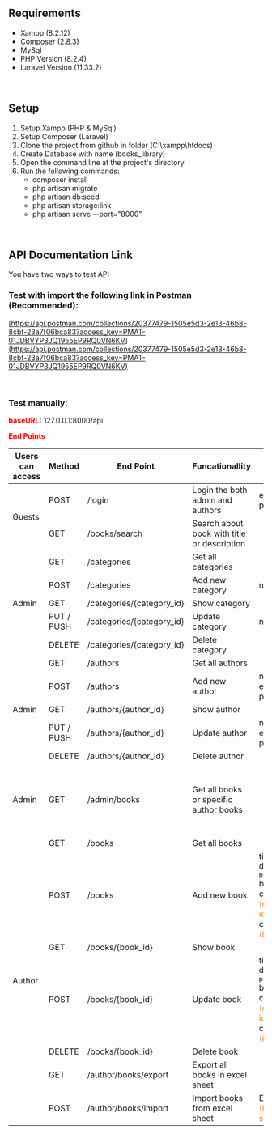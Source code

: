 ## Requirements

- Xampp (8.2.12)
- Composer (2.8.3)
- MySql
- PHP Version (8.2.4)
- Laravel Version (11.33.2)

<br>

## Setup

<ol>
    <li>Setup Xampp (PHP & MySql)</li>
    <li>Setup Composer (Laravel)</li>
    <li>Clone the project from github in folder (C:\xampp\htdocs)</li>
    <li>Create Database with name (books_library)</li>
    <li>Open the command line at the project's directory</li>
    <li>Run the following commands:
        <ul>
            <li>composer install</li>
            <li>php artisan migrate</li>
            <li>php artisan db:seed</li>
            <li>php artisan storage:link</li>
            <li>php artisan serve --port="8000"</li>
        </ul>
    </li>
</ol>



<br>

## API Documentation Link
You have two ways to test API

### Test with import the following link in Postman (Recommended):
[https://api.postman.com/collections/20377479-1505e5d3-2e13-46b8-8cbf-23a7f06bca83?access_key=PMAT-01JDBVYP3JQ1955EP9RQ0VN6KV](https://api.postman.com/collections/20377479-1505e5d3-2e13-46b8-8cbf-23a7f06bca83?access_key=PMAT-01JDBVYP3JQ1955EP9RQ0VN6KV)

<br>

### Test manually:

<strong style='color:red'>baseURL:</strong> 127.0.0.1:8000/api

<strong style='color:red'>End Points</strong>

<table>
    <thead>
        <tr>
            <th>Users can access</th>
            <th>Method</th>
            <th>End Point</th>
            <th>Funcationallity</th>
            <th>Body Data</th>
            <th>Query params</th>
        </tr>
    </thead>
    <tbody>
        <tr>
            <td rowspan=2>Guests</td>
            <td>POST</td>
            <td>/login</td>
            <td>Login the both admin and authors</td>
            <td>
                <ul style="list-style: none;margin: 0;padding: 0">
                    <li>email</li>
                    <li>password</li>
                </ul>
            </td>
            <td></td>
        </tr>
        <tr>
            <td>GET</td>
            <td>/books/search</td>
            <td>Search about book with title or description</td>
            <td></td>
            <td>searchWord</td>
        </tr>
        <tr>
            <td rowspan=5>Admin</td>
            <td>GET</td>
            <td>/categories</td>
            <td>Get all categories</td>
            <td></td>
            <td></td>
        </tr>
        <tr>
            <td>POST</td>
            <td>/categories</td>
            <td>Add new category</td>
            <td>name</td>
            <td></td>
        </tr>
        <tr>
            <td>GET</td>
            <td>/categories/{category_id}</td>
            <td>Show category</td>
            <td></td>
            <td></td>
        </tr>
        <tr>
            <td>PUT / PUSH</td>
            <td>/categories/{category_id}</td>
            <td>Update category</td>
            <td>name</td>
            <td></td>
        </tr>
        <tr>
            <td>DELETE</td>
            <td>/categories/{category_id}</td>
            <td>Delete category</td>
            <td></td>
            <td></td>
        </tr>
        <tr>
            <td rowspan=5>Admin</td>
            <td>GET</td>
            <td>/authors</td>
            <td>Get all authors</td>
            <td></td>
            <td></td>
        </tr>
        <tr>
            <td>POST</td>
            <td>/authors</td>
            <td>Add new author</td>
            <td>
                <ul style="list-style: none;margin: 0;padding: 0">
                    <li>name</li>
                    <li>email</li>
                    <li>password</li>
                </ul>
            </td>
            <td></td>
        </tr>
        <tr>
            <td>GET</td>
            <td>/authors/{author_id}</td>
            <td>Show author</td>
            <td></td>
            <td></td>
        </tr>
        <tr>
            <td>PUT / PUSH</td>
            <td>/authors/{author_id}</td>
            <td>Update author</td>
            <td>
                <ul style="list-style: none;margin: 0;padding: 0">
                    <li>name</li>
                    <li>email</li>
                    <li>password</li>
                </ul>
            </td>
            <td></td>
        </tr>
        <tr>
            <td>DELETE</td>
            <td>/authors/{author_id}</td>
            <td>Delete author</td>
            <td></td>
            <td></td>
        </tr>
        <tr>
            <td>Admin</td>
            <td>GET</td>
            <td>/admin/books</td>
            <td>Get all books or specific author books</td>
            <td></td>
            <td>
                author_id <span style='color: #ff8400'>(if passed will return author otherwise return all books)</span>
            </td>
        </tr>
        <tr>
            <td rowspan=7>Author</td>
            <td>GET</td>
            <td>/books</td>
            <td>Get all books</td>
            <td></td>
            <td></td>
        </tr>
        <tr>
            <td>POST</td>
            <td>/books</td>
            <td>Add new book</td>
            <td>
                <ul style="list-style: none;margin: 0;padding: 0">
                    <li>title</li>
                    <li style='font-size: 0.95em'>description</li>
                    <li style='font-size: 0.8em'>published_at</li>
                    <li>bio</li>
                    <li>cat_id <span style='color: #ff8400'>(category id)</span></li>
                    <li>cover <span style='color: #ff8400'>(image)</span></li>
                </ul>
            </td>
            <td></td>
        </tr>
        <tr>
            <td>GET</td>
            <td>/books/{book_id}</td>
            <td>Show book</td>
            <td></td>
            <td></td>
        </tr>
        <tr>
            <td>POST</td>
            <td>/books/{book_id}</td>
            <td>Update book</td>
            <td>
                <ul style="list-style: none;margin: 0;padding: 0">
                    <li>title</li>
                    <li style='font-size: 0.95em'>description</li>
                    <li style='font-size: 0.8em'>published_at</li>
                    <li>bio</li>
                    <li>cat_id <span style='color: #ff8400'>(category id)</span></li>
                    <li>cover <span style='color: #ff8400'>(image)</span></li>
                </ul>
            </td>
            <td></td>
        </tr>
        <tr>
            <td>DELETE</td>
            <td>/books/{book_id}</td>
            <td>Delete book</td>
            <td></td>
            <td></td>
        </tr>
        <tr>
            <td>GET</td>
            <td>/author/books/export</td>
            <td>Export all books in excel sheet</td>
            <td></td>
            <td></td>
        </tr>
        <tr>
            <td>POST</td>
            <td>/author/books/import</td>
            <td>Import books from excel sheet</td>
            <td>
                ExcelFile <span style='color: #ff8400'>(Excel sheet)</span>
            </td>
            <td></td>
        </tr>
    </tbody>
</table>


<br>
